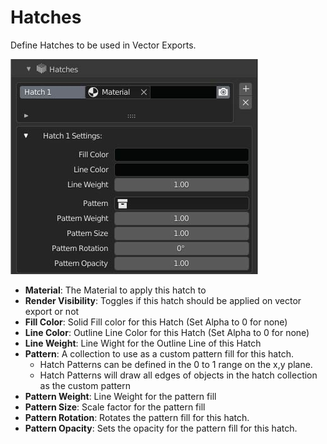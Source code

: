 # Hatches
Define Hatches to be used in Vector Exports.

![image](images/__ui-hatches.jpg)

* __Material__: The Material to apply this hatch to
*  __Render Visibility__: Toggles if this hatch should be applied on vector export or not
* __Fill Color__: Solid Fill color for this Hatch (Set Alpha to 0 for none)
* __Line Color__: Outline Line Color for this Hatch (Set Alpha to 0 for none)
* __Line Weight__: Line Wight for the Outline Line of this Hatch
*  __Pattern__: A collection to use as a custom pattern fill for this hatch.
    *  Hatch Patterns can be defined in the 0 to 1 range on the x,y plane.
    *  Hatch Patterns will draw all edges of objects in the hatch collection as the custom pattern
*  __Pattern Weight__: Line Weight for the pattern fill
*  __Pattern Size__: Scale factor for the pattern fill
*  __Pattern Rotation__: Rotates the pattern fill for this hatch.
*  __Pattern Opacity__: Sets the opacity for the pattern fill for this hatch.